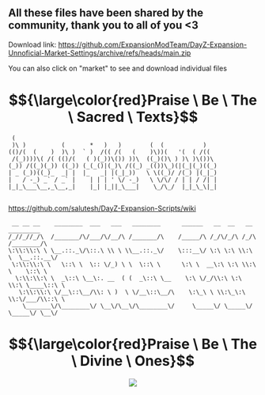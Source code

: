 ## All these files have been shared by the community, thank you to all of you <3

Download link:
https://github.com/ExpansionModTeam/DayZ-Expansion-Unnoficial-Market-Settings/archive/refs/heads/main.zip

You can also click on "market" to see and download individual files


# $${\large\color{red}Praise \ Be \ The \ Sacred \ Texts}$$

```
 (                                                          
 )\ )          (       *   )   )        (  (           )    
(()/(  (    )  )\ )  ` )  /(( /(   (    )\))(   '(  ( /((   
 /(_))))\( /( (()/(   ( )(_))\()) ))\  ((_)()\ ) )\ )\())\  
(_)) /((_)(_)) ((_)) (_(_()|(_)\ /((_) _(())\_)(|(_|(_)((_) 
| _ (_))((_)_  _| |  |_   _| |(_|_))   \ \((_)/ /(_) |(_|_) 
|   / -_) _` / _` |    | | | ' \/ -_)   \ \/\/ / | | / /| | 
|_|_\___\__,_\__,_|    |_| |_||_\___|    \_/\_/  |_|_\_\|_| 
                                                            
```

https://github.com/salutesh/DayZ-Expansion-Scripts/wiki

```
 __ __ __    ________  ___   ___   ________      ______   __  __   __     _________  
/_//_//_/\  /_______/\/___/\/__/\ /_______/\    /_____/\ /_/\/_/\ /_/\   /________/\ 
\:\\:\\:\ \ \__.::._\/\::.\ \\ \ \\__.::._\/    \:::__\/ \:\ \:\ \\:\ \  \__.::.__\/ 
 \:\\:\\:\ \   \::\ \  \:: \/_) \ \  \::\ \      \:\ \  __\:\ \:\ \\:\ \    \::\ \   
  \:\\:\\:\ \  _\::\ \__\:. __  ( (  _\::\ \__    \:\ \/_/\\:\ \:\ \\:\ \____\::\ \  
   \:\\:\\:\ \/__\::\__/\\: \ )  \ \/__\::\__/\    \:\_\ \ \\:\_\:\ \\:\/___/\\::\ \ 
    \_______\/\________\/ \__\/\__\/\________\/     \_____\/ \_____\/ \_____\/ \__\/ 
```               
# $${\large\color{red}Praise \ Be \ The \ Divine \ Ones}$$

<p align="center"> <a href="https://discord.gg/expansion-mods-523890175563137034"><img src="https://user-images.githubusercontent.com/85965086/221473875-7f08b9b3-9685-45b1-a9a8-4e65f8d8983f.png"></img></a> </p>

